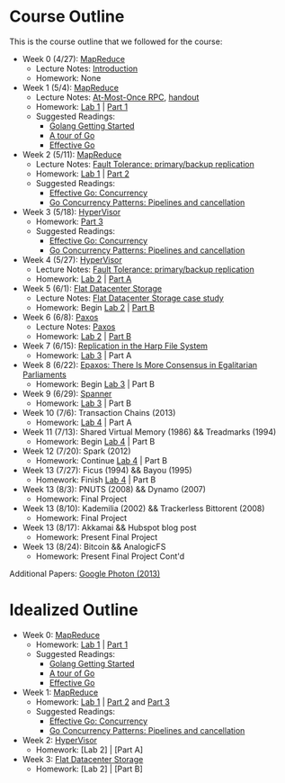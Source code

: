 # Course Outline

This is the course outline that we followed for the course:

* Week 0 (4/27): [MapReduce](readings/mapreduce.pdf)
  - Lecture Notes: [Introduction](http://css.csail.mit.edu/6.824/2014/notes/l01.txt)
  - Homework: None
* Week 1 (5/4): [MapReduce](readings/mapreduce.pdf)
  - Lecture Notes: [At-Most-Once RPC](http://css.csail.mit.edu/6.824/2014/notes/l02.txt), [handout](http://css.csail.mit.edu/6.824/2014/notes/l02-rpc-mutex.go)
  - Homework: [Lab 1](labs/lab-1.md) | [Part 1](https://github.com/keathley/6.824/blob/master/labs/lab-1.md#part-i-word-count)
  - Suggested Readings:
    - [Golang Getting Started](https://golang.org/doc/install)
    - [A tour of Go](https://tour.golang.org/welcome/1)
    - [Effective Go](https://golang.org/doc/effective_go.html)
* Week 2 (5/11): [MapReduce](readings/mapreduce.pdf)
  - Lecture Notes: [Fault Tolerance: primary/backup replication](http://css.csail.mit.edu/6.824/2014/notes/l03.txt)
  - Homework: [Lab 1](labs/lab-1.md) | [Part 2](https://github.com/keathley/6.824/blob/master/labs/lab-1.md#part-ii-distributing-mapreduce-jobs)
  - Suggested Readings:
    - [Effective Go: Concurrency](https://golang.org/doc/effective_go.html#concurrency)
    - [Go Concurrency Patterns: Pipelines and cancellation](https://blog.golang.org/pipelines)
* Week 3 (5/18): [HyperVisor](readings/bressoud-hypervisor.pdf)
  - Homework: [Part 3](labs/lab-1.md#part-iii-handling-worker-failures)
  - Suggested Readings:
    - [Effective Go: Concurrency](https://golang.org/doc/effective_go.html#concurrency)
    - [Go Concurrency Patterns: Pipelines and cancellation](https://blog.golang.org/pipelines)
* Week 4 (5/27): [HyperVisor](readings/bressoud-hypervisor.pdf)
  - Lecture Notes: [Fault Tolerance: primary/backup replication](http://css.csail.mit.edu/6.824/2014/notes/l03.txt)
  - Homework: [Lab 2](labs/lab-2.md) | [Part A](labs/lab-2.md#part-a-the-viewservice)
* Week 5 (6/1): [Flat Datacenter Storage](readings/fsd.pdf)
  - Lecture Notes: [Flat Datacenter Storage case study](http://css.csail.mit.edu/6.824/2014/notes/l04.txt)
  - Homework: Begin [Lab 2](labs/lab-2.md) | [Part B](labs/lab-2.md#part-b-the-primarybackup-keyvalue-service)
* Week 6 (6/8): [Paxos](readings/paxos-simple.pdf)
  - Lecture Notes: [Paxos](http://css.csail.mit.edu/6.824/2014/notes/l05-paxos.txt)
  - Homework: [Lab 2](labs/lab-2.md) | [Part B](labs/lab-2.md#part-b-the-primarybackup-keyvalue-service)
* Week 7 (6/15): [Replication in the Harp File System](readings/bliskov-harp.pdf)
  - Homework: [Lab 3](labs/lab-3.md) | Part A
* Week 8 (6/22): [Epaxos: There Is More Consensus in Egalitarian Parliaments](readings/epaxos.pdf)
  - Homework: Begin [Lab 3](labs/lab-3.md) | Part B
* Week 9 (6/29): [Spanner](readings/spanner.pdf)
  - Homework: [Lab 3](labs/lab-3.md) | Part B
* Week 10 (7/6): Transaction Chains (2013)
  - Homework: [Lab 4](labs/lab-4.md) | Part A
* Week 11 (7/13): Shared Virtual Memory (1986) && Treadmarks (1994)
  - Homework: Begin [Lab 4](labs/lab-4.md) | Part B
* Week 12 (7/20): Spark (2012)
  - Homework: Continue [Lab 4](labs/lab-4.md) | Part B
* Week 13 (7/27): Ficus (1994) && Bayou (1995)
  - Homework: Finish [Lab 4](labs/lab-4.md) | Part B
* Week 13 (8/3): PNUTS (2008) && Dynamo (2007)
  - Homework: Final Project
* Week 13 (8/10): Kademilia (2002) && Trackerless Bittorent (2008)
  - Homework: Final Project
* Week 13 (8/17): Akkamai && Hubspot blog post
  - Homework: Present Final Project
* Week 13 (8/24): Bitcoin && AnalogicFS
  - Homework: Present Final Project Cont'd

Additional Papers:
[Google Photon (2013)](http://research.google.com/pubs/pub41318.html)

# Idealized Outline

* Week 0: [MapReduce](readings/mapreduce.pdf)
  - Homework: [Lab 1](labs/lab-1.md) | [Part 1](https://github.com/keathley/6.824/blob/master/labs/lab-1.md#part-i-word-count)
  - Suggested Readings:
    - [Golang Getting Started](https://golang.org/doc/install)
    - [A tour of Go](https://tour.golang.org/welcome/1)
    - [Effective Go](https://golang.org/doc/effective_go.html)
* Week 1: [MapReduce](readings/mapreduce.pdf)
  - Homework: [Lab 1](labs/lab-1.md) | [Part 2](https://github.com/keathley/6.824/blob/master/labs/lab-1.md#part-ii-distributing-mapreduce-jobs) and [Part 3](labs/lab-1.md#part-iii-handling-worker-failures)
  - Suggested Readings:
    - [Effective Go: Concurrency](https://golang.org/doc/effective_go.html#concurrency)
    - [Go Concurrency Patterns: Pipelines and cancellation](https://blog.golang.org/pipelines)
* Week 2: [HyperVisor](readings/bressoud-hypervisor.pdf)
  - Homework: [Lab 2] | [Part A]
* Week 3: [Flat Datacenter Storage](readings/fsd.pdf)
  - Homework: [Lab 2] | [Part B]
